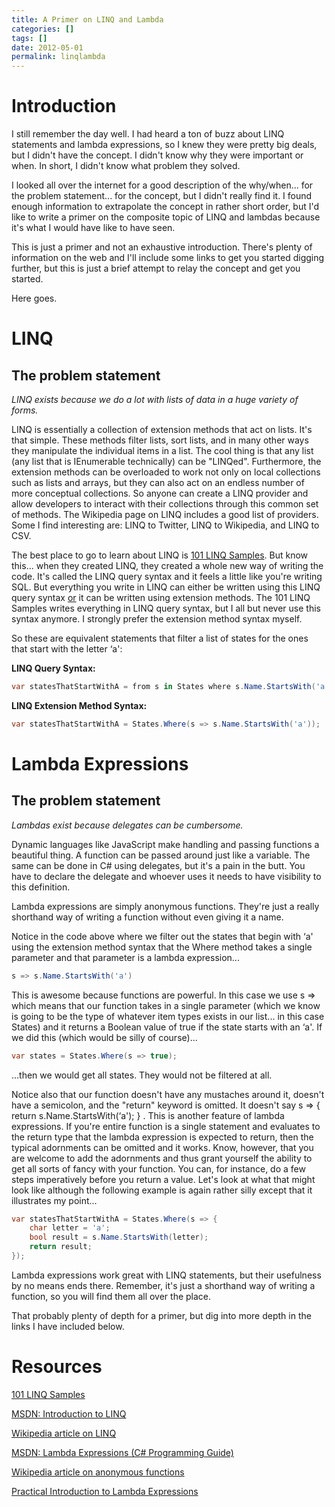 ```yaml
---
title: A Primer on LINQ and Lambda
categories: []
tags: []
date: 2012-05-01
permalink: linqlambda
---
```


# Introduction

I still remember the day well. I had heard a ton of buzz about LINQ statements and lambda expressions, so I knew they were pretty big deals, but I didn't have the concept. I didn't know why they were important or when. In short, I didn't know what problem they solved.
<!-- xmore -->

I looked all over the internet for a good description of the why/when... for the problem statement... for the concept, but I didn't really find it. I found enough information to extrapolate the concept in rather short order, but I'd like to write a primer on the composite topic of LINQ and lambdas because it's what I would have like to have seen.

This is just a primer and not an exhaustive introduction. There's plenty of information on the web and I'll include some links to get you started digging further, but this is just a brief attempt to relay the concept and get you started.

Here goes.

# LINQ

## The problem statement

_LINQ exists because we do a lot with lists of data in a huge variety of forms._

LINQ is essentially a collection of extension methods that act on lists. It's that simple. These methods filter lists, sort lists, and in many other ways they manipulate the individual items in a list. The cool thing is that any list (any list that is IEnumerable technically) can be "LINQed". Furthermore, the extension methods can be overloaded to work not only on local collections such as lists and arrays, but they can also act on an endless number of more conceptual collections. So anyone can create a LINQ provider and allow developers to interact with their collections through this common set of methods. The Wikipedia page on LINQ includes a good list of providers. Some I find interesting are: LINQ to Twitter, LINQ to Wikipedia, and LINQ to CSV.

The best place to go to learn about LINQ is [101 LINQ Samples](http://code.msdn.microsoft.com/101-LINQ-Samples-3fb9811b). But know this... when they created LINQ, they created a whole new way of writing the code. It's called the LINQ query syntax and it feels a little like you're writing SQL. But everything you write in LINQ can either be written using this LINQ query syntax <span style="text-decoration: underline;">or</span> it can be written using extension methods. The 101 LINQ Samples writes everything in LINQ query syntax, but I all but never use this syntax anymore. I strongly prefer the extension method syntax myself.

So these are equivalent statements that filter a list of states for the ones that start with the letter &lsquo;a':

**LINQ Query Syntax:**

``` csharp
var statesThatStartWithA = from s in States where s.Name.StartsWith('a');
```

**LINQ Extension Method Syntax:**
``` csharp
var statesThatStartWithA = States.Where(s => s.Name.StartsWith('a'));
```

# Lambda Expressions

## The problem statement

_Lambdas exist because delegates can be cumbersome._

Dynamic languages like JavaScript make handling and passing functions a beautiful thing. A function can be passed around just like a variable. The same can be done in C# using delegates, but it's a pain in the butt. You have to declare the delegate and whoever uses it needs to have visibility to this definition.

Lambda expressions are simply anonymous functions. They're just a really shorthand way of writing a function without even giving it a name.

Notice in the code above where we filter out the states that begin with &lsquo;a' using the extension method syntax that the Where method takes a single parameter and that parameter is a lambda expression...

```csharp
s => s.Name.StartsWith('a')
```

This is awesome because functions are powerful. In this case we use s => which means that our function takes in a single parameter (which we know is going to be the type of whatever item types exists in our list... in this case States) and it returns a Boolean value of true if the state starts with an &lsquo;a'. If we did this (which would be silly of course)...

```csharp
var states = States.Where(s => true);
```

...then we would get all states. They would not be filtered at all.

Notice also that our function doesn't have any mustaches around it, doesn't have a semicolon, and the "return" keyword is omitted. It doesn't say s => { return s.Name.StartsWith(&lsquo;a'); } . This is another feature of lambda expressions. If you're entire function is a single statement and evaluates to the return type that the lambda expression is expected to return, then the typical adornments can be omitted and it works. Know, however, that you are welcome to add the adornments and thus grant yourself the ability to get all sorts of fancy with your function. You can, for instance, do a few steps imperatively before you return a value. Let's look at what that might look like although the following example is again rather silly except that it illustrates my point...

```csharp
var statesThatStartWithA = States.Where(s => {
	char letter = 'a';
	bool result = s.Name.StartsWith(letter);
	return result;
});
```

Lambda expressions work great with LINQ statements, but their usefulness by no means ends there. Remember, it's just a shorthand way of writing a function, so you will find them all over the place.

That probably plenty of depth for a primer, but dig into more depth in the links I have included below.

# Resources

[101 LINQ Samples](http://code.msdn.microsoft.com/101-LINQ-Samples-3fb9811b)

[MSDN: Introduction to LINQ](http://msdn.microsoft.com/en-us/library/bb397897.aspx)

[Wikipedia article on LINQ](http://en.wikipedia.org/wiki/Language_Integrated_Query)

[MSDN: Lambda Expressions (C# Programming Guide)](http://msdn.microsoft.com/en-us/library/bb397687.aspx)

[Wikipedia article on anonymous functions](http://en.wikipedia.org/wiki/Anonymous_function)

[Practical Introduction to Lambda Expressions](http://www.rvenables.com/2009/03/practical-introduction-to-lambda-expressions/)